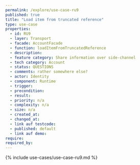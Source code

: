 ```yaml
---
permalink: /explore/use-case-ru9
published: true
title: "Load item from truncated reference"
type: use-case
properties:
  - id: RU9
  - layer: Transport
  - facade: AccountFacade
  - function: loadItemFromTruncatedReference
  - description:
  - feature category: Share information over side-channel
  - tech category: Account
  - status: QUESTIONS
  - comments: rather somewhere else?
  - actor: Identity
  - component: Runtime
  - trigger:
  - precondition:
  - result:
  - priority: n/a
  - complexity: n/a
  - size: n/a
  - created_at:
  - changed_at:
  - link auf testcode:
  - published: default
  - link auf demo:
require:
required_by:
---
```


{% include use-cases/use-case-ru9.md %}
